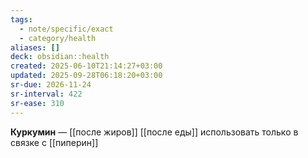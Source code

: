 ```yaml
---
tags:
  - note/specific/exact
  - category/health
aliases: []
deck: obsidian::health
created: 2025-06-10T21:14:27+03:00
updated: 2025-09-28T06:18:20+03:00
sr-due: 2026-11-24
sr-interval: 422
sr-ease: 310
---
```


**Куркумин**
—
[[после жиров]]
[[после еды]]
использовать только в связке с [[пиперин]]
